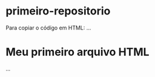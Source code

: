 # primeiro-repositorio

Para copiar o códígo em HTML:
...
<html>
  <h1>Meu primeiro arquivo HTML</h1>
</html>  
...
